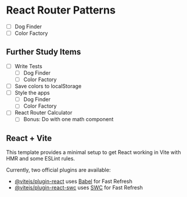 React Router Patterns
=====================

- [ ] Dog Finder
- [ ] Color Factory

## Further Study Items

- [ ] Write Tests
  - [ ] Dog Finder
  - [ ] Color Factory
- [ ] Save colors to localStorage
- [ ] Style the apps
  - [ ] Dog Finder
  - [ ] Color Factory
- [ ] React Router Calculator
  - [ ] Bonus: Do with one math component

## React + Vite

This template provides a minimal setup to get React working in Vite with HMR and some ESLint rules.

Currently, two official plugins are available:

- [@vitejs/plugin-react](https://github.com/vitejs/vite-plugin-react/blob/main/packages/plugin-react/README.md) uses [Babel](https://babeljs.io/) for Fast Refresh
- [@vitejs/plugin-react-swc](https://github.com/vitejs/vite-plugin-react-swc) uses [SWC](https://swc.rs/) for Fast Refresh
